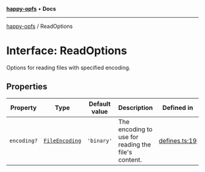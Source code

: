 [**happy-opfs**](../README.md) • **Docs**

***

[happy-opfs](../README.md) / ReadOptions

# Interface: ReadOptions

Options for reading files with specified encoding.

## Properties

| Property | Type | Default value | Description | Defined in |
| ------ | ------ | ------ | ------ | ------ |
| `encoding?` | [`FileEncoding`](../type-aliases/FileEncoding.md) | `'binary'` | The encoding to use for reading the file's content. | [defines.ts:19](https://github.com/JiangJie/happy-opfs/blob/d11d148d6062aa7ef81f55cf9404bf8fd95c760b/src/fs/defines.ts#L19) |
